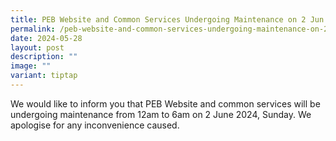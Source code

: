 ```yaml
---
title: PEB Website and Common Services Undergoing Maintenance on 2 Jun 2024
permalink: /peb-website-and-common-services-undergoing-maintenance-on-2-jun-2024/
date: 2024-05-28
layout: post
description: ""
image: ""
variant: tiptap
---
```

<p>We would like to inform you that PEB Website and common services will
be undergoing maintenance from 12am to 6am on 2 June 2024, Sunday. We apologise
for any inconvenience caused.</p>
